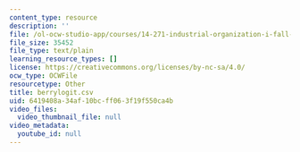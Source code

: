 ```yaml
---
content_type: resource
description: ''
file: /ol-ocw-studio-app/courses/14-271-industrial-organization-i-fall-2005/6419408a34af10bcff063f19f550ca4b_berrylogit.csv
file_size: 35452
file_type: text/plain
learning_resource_types: []
license: https://creativecommons.org/licenses/by-nc-sa/4.0/
ocw_type: OCWFile
resourcetype: Other
title: berrylogit.csv
uid: 6419408a-34af-10bc-ff06-3f19f550ca4b
video_files:
  video_thumbnail_file: null
video_metadata:
  youtube_id: null
---
```

